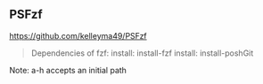 ## PSFzf
https://github.com/kelleyma49/PSFzf

> Dependencies of fzf:
> install: install-fzf
> install: install-poshGit
>

Note: a-h accepts an initial path
